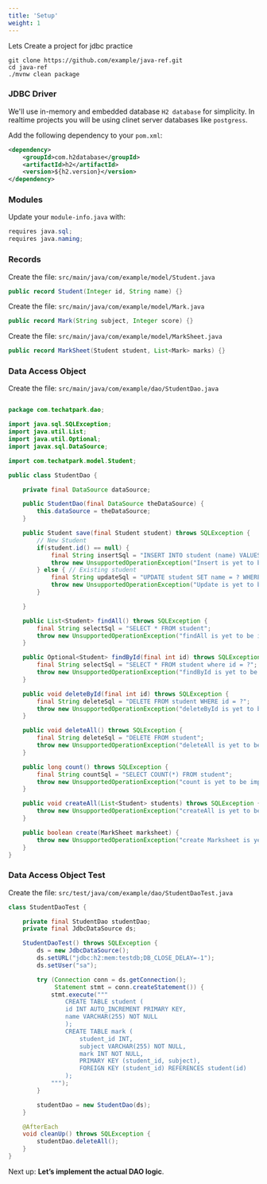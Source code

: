 ```yaml
---
title: 'Setup'
weight: 1
--- 
```


Lets Create a project for jdbc practice

```shell
git clone https://github.com/example/java-ref.git
cd java-ref
./mvnw clean package
```

### JDBC Driver

We'll use in-memory and embedded database `H2 database` for simplicity. In realtime projects you will be using clinet server databases like `postgress`.

Add the following dependency to your `pom.xml`:

```xml
<dependency>
    <groupId>com.h2database</groupId>
    <artifactId>h2</artifactId>
    <version>${h2.version}</version>
</dependency>
```

### Modules

Update your `module-info.java` with:

```java
requires java.sql;
requires java.naming;
```

### Records

Create the file: `src/main/java/com/example/model/Student.java`

```java
public record Student(Integer id, String name) {}
```

Create the file: `src/main/java/com/example/model/Mark.java`

```java
public record Mark(String subject, Integer score) {}
```

Create the file: `src/main/java/com/example/model/MarkSheet.java`

```java
public record MarkSheet(Student student, List<Mark> marks) {}
```

### Data Access Object

Create the file: `src/main/java/com/example/dao/StudentDao.java`

```java

package com.techatpark.dao;

import java.sql.SQLException;
import java.util.List;
import java.util.Optional;
import javax.sql.DataSource;

import com.techatpark.model.Student;

public class StudentDao {

    private final DataSource dataSource;

    public StudentDao(final DataSource theDataSource) {
        this.dataSource = theDataSource;
    }

    public Student save(final Student student) throws SQLException {
        // New Student
        if(student.id() == null) {
            final String insertSql = "INSERT INTO student (name) VALUES (?)";
            throw new UnsupportedOperationException("Insert is yet to be implemented");
        } else { // Existing student
            final String updateSql = "UPDATE student SET name = ? WHERE id = ?";
            throw new UnsupportedOperationException("Update is yet to be implemented");
        }

    }

    public List<Student> findAll() throws SQLException {
        final String selectSql = "SELECT * FROM student";
        throw new UnsupportedOperationException("findAll is yet to be implemented");
    }

    public Optional<Student> findById(final int id) throws SQLException {
        final String selectSql = "SELECT * FROM student where id = ?";
        throw new UnsupportedOperationException("findById is yet to be implemented");
    }

    public void deleteById(final int id) throws SQLException {
        final String deleteSql = "DELETE FROM student WHERE id = ?";
        throw new UnsupportedOperationException("deleteById is yet to be implemented");
    }

    public void deleteAll() throws SQLException {
        final String deleteSql = "DELETE FROM student";
        throw new UnsupportedOperationException("deleteAll is yet to be implemented");
    }

    public long count() throws SQLException {
        final String countSql = "SELECT COUNT(*) FROM student";
        throw new UnsupportedOperationException("count is yet to be implemented");
    }

    public void createAll(List<Student> students) throws SQLException {
        throw new UnsupportedOperationException("createAll is yet to be implemented");
    }

    public boolean create(MarkSheet marksheet) {
        throw new UnsupportedOperationException("create Marksheet is yet to be implemented");
    }
}
```

### Data Access Object Test

Create the file: `src/test/java/com/example/dao/StudentDaoTest.java`

```java
class StudentDaoTest {

    private final StudentDao studentDao;
    private final JdbcDataSource ds;

    StudentDaoTest() throws SQLException {
        ds = new JdbcDataSource();
        ds.setURL("jdbc:h2:mem:testdb;DB_CLOSE_DELAY=-1");
        ds.setUser("sa");

        try (Connection conn = ds.getConnection();
             Statement stmt = conn.createStatement()) {
            stmt.execute("""
                CREATE TABLE student (
                id INT AUTO_INCREMENT PRIMARY KEY,
                name VARCHAR(255) NOT NULL
                );
                CREATE TABLE mark (
                    student_id INT,
                    subject VARCHAR(255) NOT NULL,
                    mark INT NOT NULL,
                    PRIMARY KEY (student_id, subject),
                    FOREIGN KEY (student_id) REFERENCES student(id)
                );
            """);
        }

        studentDao = new StudentDao(ds);
    }

    @AfterEach
    void cleanUp() throws SQLException {
        studentDao.deleteAll();
    }
}
```

Next up: **Let’s implement the actual DAO logic**.
